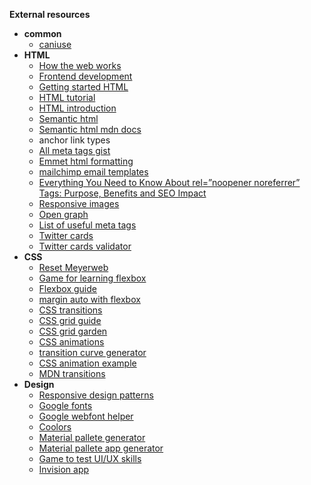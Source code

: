 **External resources**

- **common**
  - [caniuse](https://caniuse.com/)
- **HTML**
  - [How the web works](https://developer.mozilla.org/en-US/docs/Learn/Getting_started_with_the_web/How_the_Web_works)
  - [Frontend development](https://developer.mozilla.org/en-US/docs/Learn/Front-end_web_developer)
  - [Getting started HTML](https://developer.mozilla.org/en-US/docs/Learn/HTML/Introduction_to_HTML/Getting_started)
  - [HTML tutorial](https://www.w3schools.com/html/)
  - [HTML introduction](https://www.w3schools.com/html/html_intro.asp)
  - [Semantic html](https://www.w3schools.com/html/html5_semantic_elements.asp)
  - [Semantic html mdn docs](https://developer.mozilla.org/en-US/docs/Glossary/Semantics)
  - [<a> anchor link types](https://developer.mozilla.org/en-US/docs/Web/HTML/Link_types)
  - [All meta tags gist](https://gist.github.com/lancejpollard/1978404)
  - [Emmet html formatting](https://docs.emmet.io/cheat-sheet/)
  - [mailchimp email templates](https://github.com/mailchimp/email-blueprints)
  - [Everything You Need to Know About rel=”noopener noreferrer” Tags: Purpose, Benefits and SEO Impact](https://clever-solution.com/everything-you-need-to-know-about-rel-noopener-noreferrer-tags-purpose-benefits-and-seo-impact/)
  - [Responsive images](https://developers.google.com/web/fundamentals/design-and-ux/responsive/images)
  - [Open graph](https://ogp.me/)
  - [List of useful meta tags](https://gist.github.com/lancejpollard/1978404)
  - [Twitter cards](https://developer.twitter.com/en/docs/twitter-for-websites/cards/overview/markup)
  - [Twitter cards validator](https://cards-dev.twitter.com/validator)
- **CSS**
  - [Reset Meyerweb](https://meyerweb.com/eric/tools/css/reset/)
  - [Game for learning flexbox](https://flexboxfroggy.com/)
  - [Flexbox guide](https://css-tricks.com/snippets/css/a-guide-to-flexbox/)
  - [margin auto with flexbox](https://css-tricks.com/the-peculiar-magic-of-flexbox-and-auto-margins/)
  - [CSS transitions](https://developer.mozilla.org/en-US/docs/Web/CSS/CSS_Transitions/Using_CSS_transitions)
  - [CSS grid guide](https://css-tricks.com/snippets/css/complete-guide-grid/)
  - [CSS grid garden](https://cssgridgarden.com/)
  - [CSS animations](https://www.w3schools.com/css/css3_animations.asp)
  - [transition curve generator](https://matthewlein.com/tools/ceaser)
  - [CSS animation example](https://www.w3schools.com/css/tryit.asp?filename=trycss3_animation3)
  - [MDN transitions](https://developer.mozilla.org/en-US/docs/Web/CSS/CSS_Transitions/Using_CSS_transitions)
- **Design**
  - [Responsive design patterns](https://developers.google.com/web/fundamentals/design-and-ux/responsive/patterns)
  - [Google fonts](https://fonts.google.com/)
  - [Google webfont helper](https://google-webfonts-helper.herokuapp.com/fonts)
  - [Coolors](https://coolors.co/)
  - [Material pallete generator](https://www.materialpalette.com/)
  - [Material pallete app generator](https://material.io/resources/color/#!/?view.left=0&view.right=0)
  - [Game to test UI/UX skills](https://cantunsee.space/)
  - [Invision app](https://www.invisionapp.com/home)
